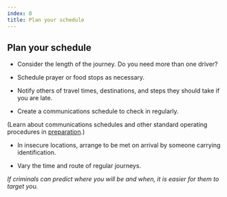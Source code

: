 ```yaml
---
index: 0
title: Plan your schedule
---
```

## Plan your schedule

*	Consider the length of the journey. Do you need more than one driver?

*   Schedule prayer or food stops as necessary.

*   Notify others of travel times, destinations, and steps they should take if you are late.

*   Create a communications schedule to check in regularly.

(Learn about communications schedules and other standard operating procedures in [preparation](umbrella://lesson/preparation).)

*   In insecure locations, arrange to be met on arrival by someone carrying identification.

*   Vary the time and route of regular journeys.  

*If criminals can predict where you will be and when, it is easier for them to target you.*